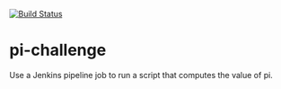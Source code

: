 [![Build Status](http://ec2-13-55-175-181.ap-southeast-2.compute.amazonaws.com/buildStatus/icon?job=pi-challenge)](http://ec2-13-55-175-181.ap-southeast-2.compute.amazonaws.com/job/pi-challenge/)

# pi-challenge
Use a Jenkins pipeline job to run a script that computes the value of pi.
